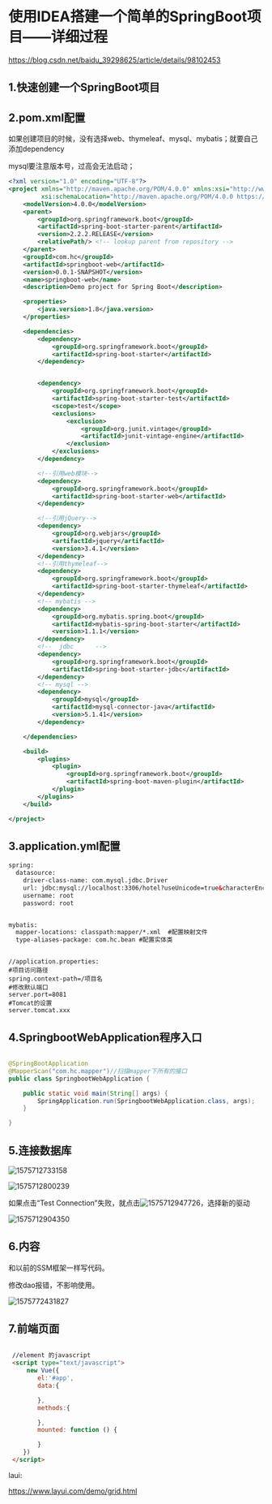 # 使用IDEA搭建一个简单的SpringBoot项目——详细过程

<https://blog.csdn.net/baidu_39298625/article/details/98102453>



## 1.快速创建一个SpringBoot项目

## 2.pom.xml配置

如果创建项目的时候，没有选择web、thymeleaf、mysql、mybatis；就要自己添加dependency

mysql要注意版本号，过高会无法启动；

~~~xml
<?xml version="1.0" encoding="UTF-8"?>
<project xmlns="http://maven.apache.org/POM/4.0.0" xmlns:xsi="http://www.w3.org/2001/XMLSchema-instance"
         xsi:schemaLocation="http://maven.apache.org/POM/4.0.0 https://maven.apache.org/xsd/maven-4.0.0.xsd">
    <modelVersion>4.0.0</modelVersion>
    <parent>
        <groupId>org.springframework.boot</groupId>
        <artifactId>spring-boot-starter-parent</artifactId>
        <version>2.2.2.RELEASE</version>
        <relativePath/> <!-- lookup parent from repository -->
    </parent>
    <groupId>com.hc</groupId>
    <artifactId>springboot-web</artifactId>
    <version>0.0.1-SNAPSHOT</version>
    <name>springboot-web</name>
    <description>Demo project for Spring Boot</description>

    <properties>
        <java.version>1.8</java.version>
    </properties>

    <dependencies>
        <dependency>
            <groupId>org.springframework.boot</groupId>
            <artifactId>spring-boot-starter</artifactId>
        </dependency>


        <dependency>
            <groupId>org.springframework.boot</groupId>
            <artifactId>spring-boot-starter-test</artifactId>
            <scope>test</scope>
            <exclusions>
                <exclusion>
                    <groupId>org.junit.vintage</groupId>
                    <artifactId>junit-vintage-engine</artifactId>
                </exclusion>
            </exclusions>
        </dependency>

        <!--引用web模块-->
        <dependency>
            <groupId>org.springframework.boot</groupId>
            <artifactId>spring-boot-starter-web</artifactId>
        </dependency>

        <!--引用jQuery-->
        <dependency>
            <groupId>org.webjars</groupId>
            <artifactId>jquery</artifactId>
            <version>3.4.1</version>
        </dependency>
        <!--引用thymeleaf-->
        <dependency>
            <groupId>org.springframework.boot</groupId>
            <artifactId>spring-boot-starter-thymeleaf</artifactId>
        </dependency>
        <!-- mybatis -->
        <dependency>
            <groupId>org.mybatis.spring.boot</groupId>
            <artifactId>mybatis-spring-boot-starter</artifactId>
            <version>1.1.1</version>
        </dependency>
        <!--  jdbc      -->
        <dependency>
            <groupId>org.springframework.boot</groupId>
            <artifactId>spring-boot-starter-jdbc</artifactId>
        </dependency>
        <!-- mysql -->
        <dependency>
            <groupId>mysql</groupId>
            <artifactId>mysql-connector-java</artifactId>
            <version>5.1.41</version>
        </dependency>

    </dependencies>

    <build>
        <plugins>
            <plugin>
                <groupId>org.springframework.boot</groupId>
                <artifactId>spring-boot-maven-plugin</artifactId>
            </plugin>
        </plugins>
    </build>

</project>

~~~

## 3.application.yml配置

~~~xml
spring:
  datasource:
    driver-class-name: com.mysql.jdbc.Driver
    url: jdbc:mysql://localhost:3306/hotel?useUnicode=true&characterEncoding=utf8
    username: root
    password: root


mybatis:
  mapper-locations: classpath:mapper/*.xml  #配置映射文件
  type-aliases-package: com.hc.bean #配置实体类
~~~

~~~proper

//application.properties:
#项目访问路径
spring.context-path=/项目名
#修改默认端口
server.port=8081
#Tomcat的设置
server.tomcat.xxx
~~~



## 4.SpringbootWebApplication程序入口

~~~java

@SpringBootApplication
@MapperScan("com.hc.mapper")//扫描mapper下所有的接口
public class SpringbootWebApplication {

    public static void main(String[] args) {
        SpringApplication.run(SpringbootWebApplication.class, args);
    }

}

~~~

## 5.连接数据库

![1575712733158](C:\Users\HC\AppData\Roaming\Typora\typora-user-images\1575712733158.png)

![1575712800239](C:\Users\HC\AppData\Roaming\Typora\typora-user-images\1575712800239.png)

如果点击“Test Connection”失败，就点击![1575712947726](C:\Users\HC\AppData\Roaming\Typora\typora-user-images\1575712947726.png)，选择新的驱动

![1575712904350](C:\Users\HC\AppData\Roaming\Typora\typora-user-images\1575712904350.png)

## 6.内容

和以前的SSM框架一样写代码。



修改dao报错，不影响使用。

![1575772431827](C:\Users\HC\AppData\Roaming\Typora\typora-user-images\1575772431827.png)

## 7.前端页面

~~~html
 
 //element 的javascript
 <script type="text/javascript">
 	 new Vue({
        el:'#app',
        data:{

        },
        methods:{

        },
        mounted: function () {

        }
    })
 </script>

~~~



laui:

<https://www.layui.com/demo/grid.html>